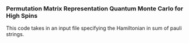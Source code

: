 ### Permutation Matrix Representation Quantum Monte Carlo for High Spins

This code takes in an input file specifying the Hamiltonian in sum of pauli strings.
